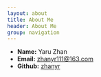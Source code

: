 ```yaml
---
layout: about
title: About Me
header: About Me
group: navigation
---
```

 * **Name:** Yaru Zhan
 * **Email:** [zhanyr111@163.com](mailto:zhanyr111@163.com)
 * **Github:** [zhanyr](https://github.com/zhanyr)